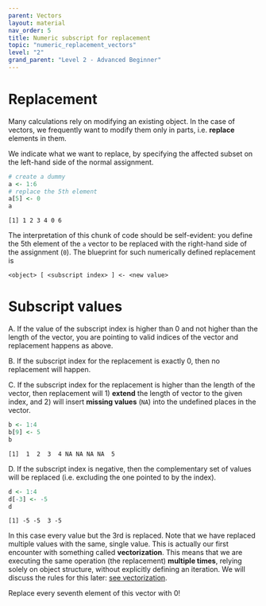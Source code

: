 ```yaml
---
parent: Vectors 
layout: material 
nav_order: 5
title: Numeric subscript for replacement 
topic: "numeric_replacement_vectors"
level: "2"
grand_parent: "Level 2 - Advanced Beginner"
---
```


# Replacement 

Many calculations rely on modifying an existing object. In the case of vectors, we frequently want to modify them only in parts, i.e. **replace** elements in them. 

We indicate what we want to replace, by specifying the affected subset on the left-hand side of the normal assignment.

```R
# create a dummy
a <- 1:6
# replace the 5th element
a[5] <- 0
a
```
```
[1] 1 2 3 4 0 6
```

The interpretation of this chunk of code should be self-evident: you define the 5th element of the `a` vector to be replaced with the right-hand side of the assignment (`0`). The blueprint for such numerically defined replacement is

```
<object> [ <subscript index> ] <- <new value>
```

# Subscript values

A. If the value of the subscript index is higher than 0 and not higher than the length of the vector, you are pointing to valid indices of the vector and replacement happens as above. 

B. If the subscript index for the replacement is exactly 0, then no replacement will happen. 

C. If the subscript index for the replacement is higher than the length of the vector, then replacement will 1) **extend** the length of vector to the given index, and 2) will insert **missing values** (`NA`) into the undefined places in the vector.

```R
b <- 1:4
b[9] <- 5
b
```
```
[1]  1  2  3  4 NA NA NA NA  5
```


D. If the subscript index is negative, then the complementary set of values will be replaced (i.e. excluding the one pointed to by the index). 

```R
d <- 1:4
d[-3] <- -5
d
```
```
[1] -5 -5  3 -5
```

In this case every value but the 3rd is replaced. Note that we have replaced multiple values with the same, single value.
This is actually our first encounter with something called **vectorization**. This means that we are executing the same operation (the replacement) **multiple times**, relying solely on object structure, without explicitly defining an iteration. We will discuss the rules for this later: [see vectorization](http://127.0.0.1:4000/rkheion/2_Advanced_Beginner/11_vectorization/). 






Replace every seventh element of this vector with 0!




